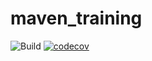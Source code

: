 # maven_training
![Build](https://github.com/williamBarbosaEpita/java_api_training/actions/workflows/build.yml/badge.svg)
[![codecov](https://codecov.io/gh/williamBarbosaEpita/java_api_training/branch/main/graph/badge.svg)](https://codecov.io/gh/williamBarbosaEpita/maven_training)

